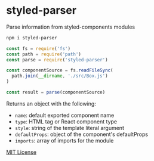 
# styled-parser

Parse information from styled-components modules

```sh
npm i styled-parser
```

```js
const fs = require('fs')
const path = require('path')
const parse = require('styled-parser')

const componentSource = fs.readFileSync(
  path.join(__dirname, './src/Box.js')
)

const result = parse(componentSource)
```

Returns an object with the following:

- `name`: default exported component name
- `type`: HTML tag or React component type
- `style`: string of the template literal argument
- `defaultProps`: object of the component's defaultProps
- `imports`: array of imports for the module

[MIT License](LICENSE.md)

